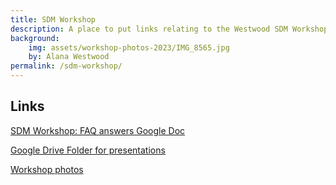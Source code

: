```yaml
---
title: SDM Workshop
description: A place to put links relating to the Westwood SDM Workshop 2023
background: 
    img: assets/workshop-photos-2023/IMG_8565.jpg
    by: Alana Westwood
permalink: /sdm-workshop/
---
```


## Links

[SDM Workshop: FAQ answers Google Doc](https://docs.google.com/document/d/1B2nS2TBpZknkbwvNwEjr9rYklHyvHOYMrury1-Rvprc/edit?usp=sharing)


[Google Drive Folder for presentations](https://drive.google.com/drive/folders/1FqvtO2IBvg9_2RGT3J29I0LGhv-sQPzk?usp=sharing)


[Workshop photos](../sdm-workshop-photos)
